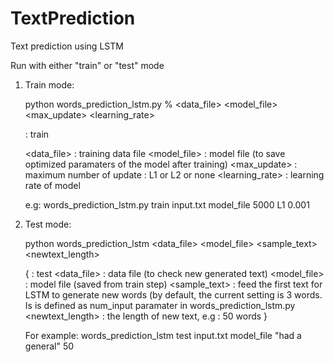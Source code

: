 # TextPrediction
Text prediction using LSTM

Run with either "train" or "test" mode

1. Train mode:

    python words_prediction_lstm.py %<mode> <data_file> <model_file> <max_update> <regularization> <learning_rate>
  
   
      <Mode>          : train

      <data_file>     : training data file
      <model_file>    : model file (to save optimized paramaters of the model after training)
      <max_update>    : maximum number of update
      <regularization>: L1 or L2 or none
      <learning_rate> : learning rate of model
   

    e.g: words_prediction_lstm.py train input.txt model_file 5000 L1 0.001

2. Test mode:

    python words_prediction_lstm <mode> <data_file> <model_file> <sample_text> <newtext_length>
  
    {
      <mode>              : test
      <data_file>         : data file (to check new generated text)
      <model_file>        : model file (saved from train step)
      <sample_text>       : feed the first text for LSTM to generate new words (by default,
                             the current setting is 3 words. Is is defined as num_input paramater in words_prediction_lstm.py
      <newtext_length>    : the length of new text, e.g : 50 words
    }
        
    For example: words_prediction_lstm test input.txt model_file "had a general" 50

